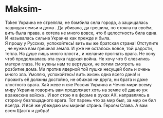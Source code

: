 # Maksim-
Token 
Украина не стреляла, не бомбила села города, а защищалась защищая семьи и дома . Да убивала, да грешила, но стояла на своём, вить была права. а хотела не много вовсе,   что б целостность била одна. И называлась сильна Украина как прежде и была.	
Я прошу у Русских, успокойтесь! вить вы же братская страна! Отступите , не нужна вам грешная земля. И уже не осталось вовсе, той радости, тепла. На душе лишь много злости , и желание прогнать врага. Не хочу чтоб продолжалась эта сука гадская война.  Не хочу что б слезились  матери глаза. Не нужны нам те вертушки, не хотим смотреть на розбитие  дома. Ми против ядерной той пушки  несущей боль и очень много зла. Умоляю, успокойтесь! вить жизнь одна всего дана! и прожить её должны достойно,  не обижая ни друга, ни брата и даже злостного врага. Хай жеве и сяе Россия  Украина и Чечня  мири всему миру Украина говорить вам продолжает хоть на земле её давно уж вражеские войска . И вот стою я в форме в руках АК. направляясь в сторону безпощадного врага. Тот парень что за мир был, за мир он бил всегда. И всё же убеждаю мы мирная страна. Героям Слава. А вам всем Щастя  и добра!
